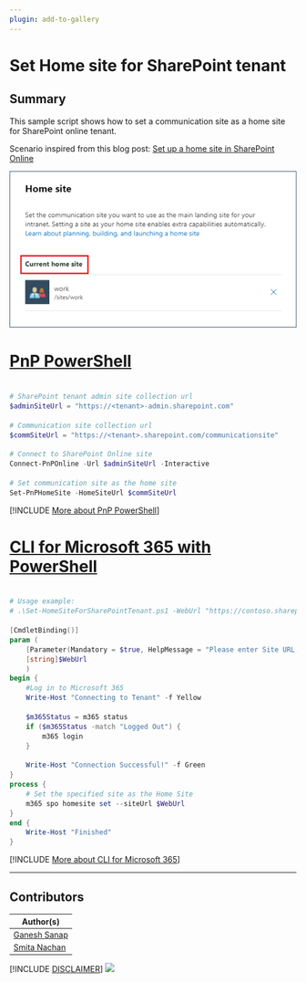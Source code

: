 ```yaml
---
plugin: add-to-gallery
---
```


# Set Home site for SharePoint tenant

## Summary

This sample script shows how to set a communication site as a home site for SharePoint online tenant.

Scenario inspired from this blog post: [Set up a home site in SharePoint Online](https://ganeshsanapblogs.wordpress.com/2021/03/17/set-up-a-home-site-in-sharepoint-online)

![Outupt Screenshot](assets/output.png)

# [PnP PowerShell](#tab/pnpps)

```powershell

# SharePoint tenant admin site collection url
$adminSiteUrl = "https://<tenant>-admin.sharepoint.com"

# Communication site collection url
$commSiteUrl = "https://<tenant>.sharepoint.com/communicationsite"

# Connect to SharePoint Online site  
Connect-PnPOnline -Url $adminSiteUrl -Interactive

# Set communication site as the home site
Set-PnPHomeSite -HomeSiteUrl $commSiteUrl

```
[!INCLUDE [More about PnP PowerShell](../../docfx/includes/MORE-PNPPS.md)]

# [CLI for Microsoft 365 with PowerShell](#tab/cli-m365-ps)
```powershell

# Usage example:
# .\Set-HomeSiteForSharePointTenant.ps1 -WebUrl "https://contoso.sharepoint.com/sites/Intranet"

[CmdletBinding()]
param (
    [Parameter(Mandatory = $true, HelpMessage = "Please enter Site URL, e.g. https://contoso.sharepoint.com/sites/Intranet")]
    [string]$WebUrl
    )
begin {
    #Log in to Microsoft 365
    Write-Host "Connecting to Tenant" -f Yellow

    $m365Status = m365 status
    if ($m365Status -match "Logged Out") {
        m365 login
    }

    Write-Host "Connection Successful!" -f Green 
}
process {
    # Set the specified site as the Home Site
    m365 spo homesite set --siteUrl $WebUrl
}
end { 
    Write-Host "Finished"
}
```
[!INCLUDE [More about CLI for Microsoft 365](../../docfx/includes/MORE-CLIM365.md)]

***

## Contributors

| Author(s) |
|-----------|
| [Ganesh Sanap](https://twitter.com/GaneshSanap20) |
| [Smita Nachan](https://github.com/SmitaNachan) |


[!INCLUDE [DISCLAIMER](../../docfx/includes/DISCLAIMER.md)]
<img src="https://pnptelemetry.azurewebsites.net/script-samples/scripts/spo-set-home-site" aria-hidden="true" />
